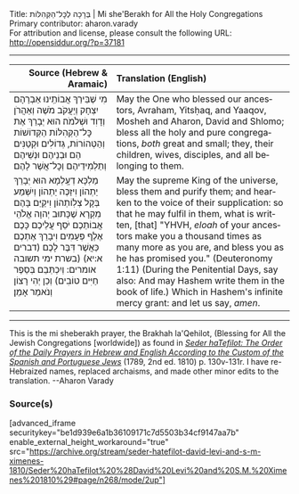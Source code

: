 <html>
<head></head>
<body>
Title: בְּרָכָה לְכׇּל־הַקְּהִלּוֹת | Mi she'Berakh for All the Holy Congregations<br />
Primary contributor: aharon.varady<br />
For attribution and license, please consult the following URL: <a href="http://opensiddur.org/?p=37181">http://opensiddur.org/?p=37181</a>
<p />
<hr />

<table style="margin-left: auto;margin-right: auto;" class="draggable">
<thead><tr><th id="x" style="text-align: right;">Source (Hebrew & Aramaic)</th><th style="text-align: left;">Translation (English)</th></tr></thead>
<tbody>
<tr><td style="vertical-align:top;">
<div class="liturgy" lang="he">
מִי שֶׁבֵּירַךְ אֲבוֹתֵֽינוּ 
אַבְרָהָם יִצְחָק וְיַעֲקֹב 
מֹשֶׁה וְאַהֲרֹן 
וְדָוִד וּשְׁלֹמֹה׃ 
הוּא יְבָרֵךְ אֶת כׇּל־הַקְּהִלּוֹת הַקְּדוֹשׁוֹת וְהַטְּהוֹרוֹת, 
גְּדוֹלִים וּקְטַנִּים
הֵם וּבְנֵיהֶם 
וּנְשֵׁיהֶם וְתַלְמִידֵיהֶם 
וְכׇל־אֲשֶׁר לָהֶם׃
</span></div></td>
 
<td style="vertical-align:top;">
<div class="english" lang="en">
May the One who blessed our ancestors, 
Avraham, Yitsḥaq, and Yaaqov, 
Mosheh and Aharon, 
David and Shlomo;
bless all the holy and pure congregations,
<em>both</em> great and small; 
they, their children, 
wives, disciples, 
and all belonging to them. 
</div></td></tr>


<tr><td style="vertical-align:top;">
<div class="liturgy" lang="he">
מַלְכָּא דְעָֽלְמָא הוּא יְבָרֵךְ יַתְהוֹן 
וִיזַכֶּה יַתְהוֹן
וְיִשְּׁמַע בְּקָל צְלֽוֹתְהוֹן
וִיקַיֵּם בָּהֶם מִקְרָא שֶׁכָּתוּב 
יְהוָה אֱלֹהֵי אֲבוֹתֵכֶם 
יֹסֵף עֲלֵיכֶם כָּכֶם אֶלֶף פְּעָמִים 
וִיבָרֵךְ אֶתְכֶם כַּאֲשֶׁר דִּבֶּר לָכֶם <span class="citation">(דברים א:יא)</span>
(<span class="instruction">בשרת ימי תשובה אומרים:</span> 
וְיִכְתְּבֵם בְּסֵפֶר חַיִּים טוֹבִים) 
וְכֵן יְהִי רָצוֹן 
וְנֹאמַר אָמֵן׃
</span></div></td>
 
<td style="vertical-align:top;">
<div class="english" lang="en">
May the supreme King of the universe, bless them
and purify them; 
and hearken to the voice of their supplication: 
so that he may fulfil in them, what is written, 
[that] "YHVH, <em>eloah</em> of your ancestors
make you a thousand times as many more as you are, 
and bless you as he has promised you." <span class="citation">(Deuteronomy 1:11)</span>
(<span class="instruction">During the Penitential Days, say also:</span> 
And may Hashem write them in the book of life.) 
Which in Hashem's infinite mercy grant: 
and let us say, <em>amen</em>. 
</div></td></tr>
</tbody></table>

<hr />

This is the mi sheberakh prayer, the Brakhah la'Qehilot, (Blessing for All the Jewish Congregations [worldwide]) as found in <em><a href="/?p=37043">Seder haTefilot: The Order of the Daily Prayers in Hebrew and English According to the Custom of the Spanish and Portuguese Jews</a></em> (1789, 2nd ed. 1810) p. 130v-131r. I have re-Hebraized names, replaced archaisms, and made other minor edits to the translation. --Aharon Varady

<h3>Source(s)</h3>

[advanced_iframe securitykey="be1d939e6a1b36109171c7d5503b34cf9147aa7b" enable_external_height_workaround="true" src="https://archive.org/stream/seder-hatefilot-david-levi-and-s-m-ximenes-1810/Seder%20haTefilot%20%28David%20Levi%20and%20S.M.%20Ximenes%201810%29#page/n268/mode/2up"]

&nbsp;
</body>
</html>